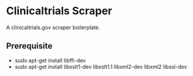 # Clinicaltrials Scraper

A clinicaltrials.gov scraper boilerplate.

## Prerequisite

- sudo apt-get install libffi-dev
- sudo apt-get install libxslt1-dev libxslt1.1 libxml2-dev libxml2 libssl-dev
